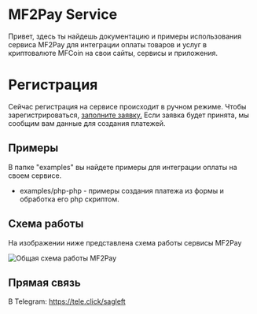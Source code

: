 # MF2Pay Service

Привет, здесь ты найдешь документацию и примеры использования сервиса MF2Pay для интеграции оплаты товаров и услуг в криптовалюте MFCoin на свои сайты, сервисы и приложения.


# Регистрация

Сейчас регистрация на сервисе происходит в ручном режиме.
Чтобы зарегистрироваться, [заполните заявку.](http://simpoll.ru/run/survey/420582b1)
Если заявка будет принята, мы сообщим вам данные для создания платежей.

## Примеры
В папке "examples" вы найдете примеры для интеграции оплаты на своем сервисе.

 - examples/php-php - примеры создания платежа из формы и обработка его php скриптом.

## Схема работы

На изображении ниже представлена схема работы сервисы MF2Pay

![Общая схема работы MF2Pay](https://mfc-market.ru/img/MF2Pay_scheme.png)

## Прямая связь
В Telegram:
https://tele.click/sagleft

